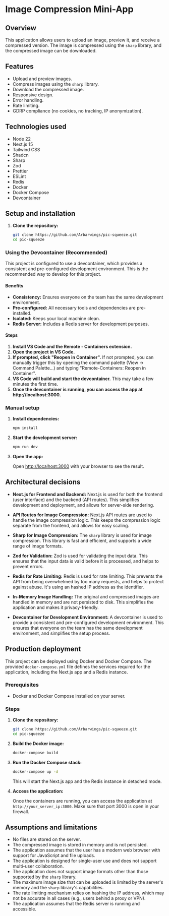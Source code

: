 # Image Compression Mini-App

## Overview

This application allows users to upload an image, preview it, and receive a
compressed version. The image is compressed using the `sharp` library, and the
compressed image can be downloaded.

## Features

- Upload and preview images.
- Compress images using the `sharp` library.
- Download the compressed image.
- Responsive design.
- Error handling.
- Rate limiting.
- GDRP compliance (no cookies, no tracking, IP anonymization).

## Technologies used

- Node 22
- Next.js 15
- Tailwind CSS
- Shadcn
- Sharp
- Zod
- Prettier
- ESLint
- Redis
- Docker
- Docker Compose
- Devcontainer

## Setup and installation

1.  **Clone the repository:**

    ```bash
    git clone https://github.com/Arbarwings/pic-squeeze.git
    cd pic-squeeze
    ```

### Using the Devcontainer (Recommended)

This project is configured to use a devcontainer, which provides a consistent
and pre-configured development environment. This is the recommended way to
develop for this project.

#### Benefits

- **Consistency:** Ensures everyone on the team has the same development
  environment.
- **Pre-configured:** All necessary tools and dependencies are pre-installed.
- **Isolated:** Keeps your local machine clean.
- **Redis Server:** Includes a Redis server for development purposes.

#### Steps

1.  **Install VS Code and the Remote - Containers extension.**
2.  **Open the project in VS Code.**
3.  **If prompted, click "Reopen in Container".** If not prompted, you can
    manually trigger this by opening the command palette (View -> Command
    Palette...) and typing "Remote-Containers: Reopen in Container".
4.  **VS Code will build and start the devcontainer.** This may take a few
    minutes the first time.
5.  **Once the devcontainer is running, you can access the app at
    http://localhost:3000.**

### Manual setup

1.  **Install dependencies:**

    ```bash
    npm install
    ```

2.  **Start the development server:**

    ```bash
    npm run dev
    ```

3.  **Open the app:**

    Open [http://localhost:3000](http://localhost:3000) with your browser to see
    the result.

## Architectural decisions

- **Next.js for Frontend and Backend:** Next.js is used for both the frontend
  (user interface) and the backend (API routes). This simplifies development and
  deployment, and allows for server-side rendering.

- **API Routes for Image Compression:** Next.js API routes are used to handle
  the image compression logic. This keeps the compression logic separate from
  the frontend, and allows for easy scaling.

- **Sharp for Image Compression:** The `sharp` library is used for image
  compression. This library is fast and efficient, and supports a wide range of
  image formats.

- **Zod for Validation:** Zod is used for validating the input data. This
  ensures that the input data is valid before it is processed, and helps to
  prevent errors.

- **Redis for Rate Limiting:** Redis is used for rate limiting. This prevents
  the API from being overwhelmed by too many requests, and helps to protect
  against abuse. It's using an hashed IP address as the identifier.

- **In-Memory Image Handling:** The original and compressed images are handled
  in memory and are not persisted to disk. This simplifies the application and
  makes it privacy-friendly.

- **Devcontainer for Development Environment:** A devcontainer is used to
  provide a consistent and pre-configured development environment. This ensures
  that everyone on the team has the same development environment, and simplifies
  the setup process.

## Production deployment

This project can be deployed using Docker and Docker Compose. The provided
`docker-compose.yml` file defines the services required for the application,
including the Next.js app and a Redis instance.

### Prerequisites

- Docker and Docker Compose installed on your server.

### Steps

1.  **Clone the repository:**

    ```bash
    git clone https://github.com/Arbarwings/pic-squeeze.git
    cd pic-squeeze
    ```

2.  **Build the Docker image:**

    ```bash
    docker-compose build
    ```

3.  **Run the Docker Compose stack:**

    ```bash
    docker-compose up -d
    ```

    This will start the Next.js app and the Redis instance in detached mode.

4.  **Access the application:**

    Once the containers are running, you can access the application at
    `http://your_server_ip:3000`. Make sure that port 3000 is open in your
    firewall.

## Assumptions and limitations

- No files are stored on the server.
- The compressed image is stored in memory and is not persisted.
- The application assumes that the user has a modern web browser with support
  for JavaScript and file uploads.
- The application is designed for single-user use and does not support
  multi-user collaboration.
- The application does not support image formats other than those supported by
  the `sharp` library.
- The maximum image size that can be uploaded is limited by the server's memory
  and the `sharp` library's capabilities.
- The rate limiting mechanism relies on hashing the IP address, which may not be
  accurate in all cases (e.g., users behind a proxy or VPN).
- The application assumes that the Redis server is running and accessible.
